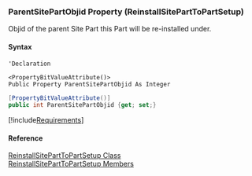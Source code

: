 ### ParentSitePartObjid Property (ReinstallSitePartToPartSetup)

Objid of the parent Site Part this Part will be re-installed under.

#### Syntax

```vbnet
'Declaration

<PropertyBitValueAttribute()>
Public Property ParentSitePartObjid As Integer
```

```csharp
[PropertyBitValueAttribute()]
public int ParentSitePartObjid {get; set;}
```

[!include[Requirements](../partials/requirements.md)]

#### Reference

[ReinstallSitePartToPartSetup Class](FChoice.Toolkits.Clarify~FChoice.Toolkits.Clarify.Interfaces.ReinstallSitePartToPartSetup.md)  
[ReinstallSitePartToPartSetup Members](FChoice.Toolkits.Clarify~FChoice.Toolkits.Clarify.Interfaces.ReinstallSitePartToPartSetup_members.md)